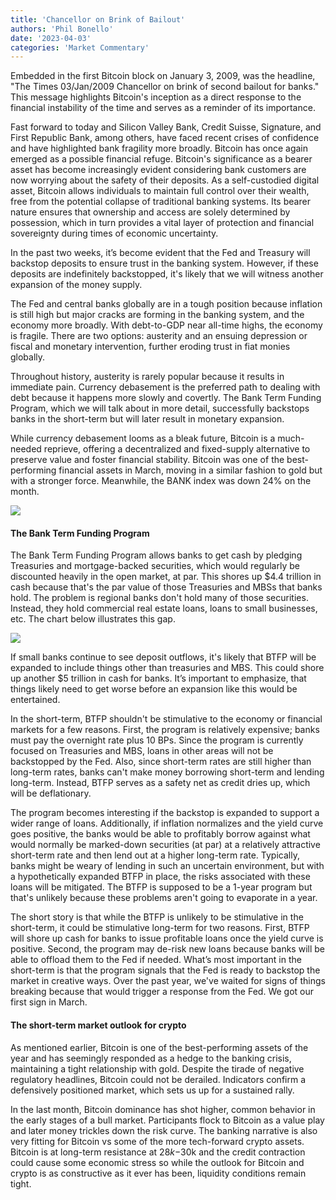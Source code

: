 ```yaml
---
title: 'Chancellor on Brink of Bailout'
authors: 'Phil Bonello'
date: '2023-04-03'
categories: 'Market Commentary'
---
```

Embedded in the first Bitcoin block on January 3, 2009, was the headline, "The Times 03/Jan/2009 Chancellor on brink of second bailout for banks." This message highlights Bitcoin's inception as a direct response to the financial instability of the time and serves as a reminder of its importance.

Fast forward to today and Silicon Valley Bank, Credit Suisse, Signature, and First Republic Bank, among others, have faced recent crises of confidence and have highlighted bank fragility more broadly. Bitcoin has once again emerged as a possible financial refuge. Bitcoin's significance as a bearer asset has become increasingly evident considering bank customers are now worrying about the safety of their deposits. As a self-custodied digital asset, Bitcoin allows individuals to maintain full control over their wealth, free from the potential collapse of traditional banking systems. Its bearer nature ensures that ownership and access are solely determined by possession, which in turn provides a vital layer of protection and financial sovereignty during times of economic uncertainty.

In the past two weeks, it’s become evident that the Fed and Treasury will backstop deposits to ensure trust in the banking system. However, if these deposits are indefinitely backstopped, it's likely that we will witness another expansion of the money supply.

The Fed and central banks globally are in a tough position because inflation is still high but major cracks are forming in the banking system, and the economy more broadly. With debt-to-GDP near all-time highs, the economy is fragile. There are two options: austerity and an ensuing depression or fiscal and monetary intervention, further eroding trust in fiat monies globally.

Throughout history, austerity is rarely popular because it results in immediate pain. Currency debasement is the preferred path to dealing with debt because it happens more slowly and covertly. The Bank Term Funding Program, which we will talk about in more detail, successfully backstops banks in the short-term but will later result in monetary expansion.

While currency debasement looms as a bleak future, Bitcoin is a much-needed reprieve, offering a decentralized and fixed-supply alternative to preserve value and foster financial stability. Bitcoin was one of the best-performing financial assets in March, moving in a similar fashion to gold but with a stronger force. Meanwhile, the BANK index was down 24% on the month.

![](/images/Screenshot%202023-04-03%20at%202.10.52%20PM.png)

#### The Bank Term Funding Program

The Bank Term Funding Program allows banks to get cash by pledging Treasuries and mortgage-backed securities, which would regularly be discounted heavily in the open market, at par. This shores up $4.4 trillion in cash because that's the par value of those Treasuries and MBSs that banks hold. The problem is regional banks don't hold many of those securities. Instead, they hold commercial real estate loans, loans to small businesses, etc. The chart below illustrates this gap.

![](/images/Screenshot%202023-04-03%20at%202.11.05%20PM.png)

If small banks continue to see deposit outflows, it's likely that BTFP will be expanded to include things other than treasuries and MBS. This could shore up another $5 trillion in cash for banks. It’s important to emphasize, that things likely need to get worse before an expansion like this would be entertained.

In the short-term, BTFP shouldn't be stimulative to the economy or financial markets for a few reasons. First, the program is relatively expensive; banks must pay the overnight rate plus 10 BPs. Since the program is currently focused on Treasuries and MBS, loans in other areas will not be backstopped by the Fed. Also, since short-term rates are still higher than long-term rates, banks can't make money borrowing short-term and lending long-term. Instead, BTFP serves as a safety net as credit dries up, which will be deflationary.

The program becomes interesting if the backstop is expanded to support a wider range of loans. Additionally, if inflation normalizes and the yield curve goes positive, the banks would be able to profitably borrow against what would normally be marked-down securities (at par) at a relatively attractive short-term rate and then lend out at a higher long-term rate. Typically, banks might be weary of lending in such an uncertain environment, but with a hypothetically expanded BTFP in place, the risks associated with these loans will be mitigated. The BTFP is supposed to be a 1-year program but that's unlikely because these problems aren't going to evaporate in a year.

The short story is that while the BTFP is unlikely to be stimulative in the short-term, it could be stimulative long-term for two reasons. First, BTFP will shore up cash for banks to issue profitable loans once the yield curve is positive. Second, the program may de-risk new loans because banks will be able to offload them to the Fed if needed. What’s most important in the short-term is that the program signals that the Fed is ready to backstop the market in creative ways. Over the past year, we've waited for signs of things breaking because that would trigger a response from the Fed. We got our first sign in March.

#### The short-term market outlook for crypto

As mentioned earlier, Bitcoin is one of the best-performing assets of the year and has seemingly responded as a hedge to the banking crisis, maintaining a tight relationship with gold. Despite the tirade of negative regulatory headlines, Bitcoin could not be derailed. Indicators confirm a defensively positioned market, which sets us up for a sustained rally.

In the last month, Bitcoin dominance has shot higher, common behavior in the early stages of a bull market. Participants flock to Bitcoin as a value play and later money trickles down the risk curve. The banking narrative is also very fitting for Bitcoin vs some of the more tech-forward crypto assets. Bitcoin is at long-term resistance at $28k-$30k and the credit contraction could cause some economic stress so while the outlook for Bitcoin and crypto is as constructive as it ever has been, liquidity conditions remain tight.
